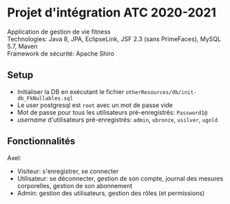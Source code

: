 # Projet d'intégration ATC 2020-2021
Application de gestion de vie fitness  
Technologies: Java 8, JPA, EclipseLink, JSF 2.3 (sans PrimeFaces), MySQL 5.7, Maven  
Framework de sécurité: Apache Shiro
## Setup 
- Initialiser la DB en exécutant le fichier `otherResources/db/init-db_FkNullables.sql`
- Le user postgresql est `root` avec un mot de passe vide 
- Mot de passe pour tous les utilisateurs pré-enregistrés: `Password1@` 
- *username* d'utilisateurs pré-enregistrés: `admin`, `ubronze`, `usilver`, `ugold`  
## Fonctionnalités
Axel:  
- Visiteur: s'enregistrer, se connecter
- Utilisateur: se déconnecter, gestion de son compte, journal des mesures corporelles, gestion de son abonnement
- Admin: gestion des utilisateurs, gestion des rôles (et permissions)


  
  
  
  
